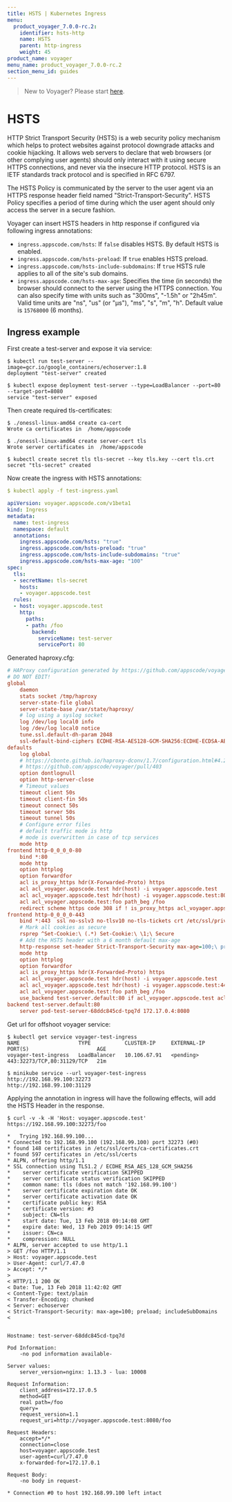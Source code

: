 ```yaml
---
title: HSTS | Kubernetes Ingress
menu:
  product_voyager_7.0.0-rc.2:
    identifier: hsts-http
    name: HSTS
    parent: http-ingress
    weight: 45
product_name: voyager
menu_name: product_voyager_7.0.0-rc.2
section_menu_id: guides
---
```

> New to Voyager? Please start [here](/products/voyager/7.0.0-rc.2/concepts/overview).

# HSTS

HTTP Strict Transport Security (HSTS) is a web security policy mechanism which helps to protect websites against protocol downgrade attacks and cookie hijacking. It allows web servers to declare that web browsers (or other complying user agents) should only interact with it using secure
HTTPS connections, and never via the insecure HTTP protocol. HSTS is an IETF standards track protocol and is specified in RFC 6797.

The HSTS Policy is communicated by the server to the user agent via an HTTPS response header field named "Strict-Transport-Security".
HSTS Policy specifies a period of time during which the user agent should only access the server in a secure fashion.

Voyager can insert HSTS headers in http response if configured via following ingress annotations:

- `ingress.appscode.com/hsts`: If `false` disables HSTS. By default HSTS is enabled.
- `ingress.appscode.com/hsts-preload`: If `true` enables HSTS preload.
- `ingress.appscode.com/hsts-include-subdomains`: If `true` HSTS rule applies to all of the site's sub domains.
- `ingress.appscode.com/hsts-max-age`: Specifies the time (in seconds) the browser should connect to the server using the HTTPS connection. You can also specify time with units such as "300ms", "-1.5h" or "2h45m". Valid time units are "ns", "us" (or "µs"), "ms", "s", "m", "h". Default value is `15768000` (6 months).

## Ingress example

First create a test-server and expose it via service:

```console
$ kubectl run test-server --image=gcr.io/google_containers/echoserver:1.8
deployment "test-server" created

$ kubectl expose deployment test-server --type=LoadBalancer --port=80 --target-port=8080
service "test-server" exposed
```

Then create required tls-certificates:

```console
$ ./onessl-linux-amd64 create ca-cert
Wrote ca certificates in  /home/appscode

$ ./onessl-linux-amd64 create server-cert tls
Wrote server certificates in  /home/appscode

$ kubectl create secret tls tls-secret --key tls.key --cert tls.crt
secret "tls-secret" created
```

Now create the ingress with HSTS annotations:

```yaml
$ kubectl apply -f test-ingress.yaml

apiVersion: voyager.appscode.com/v1beta1
kind: Ingress
metadata:
  name: test-ingress
  namespace: default
  annotations:
    ingress.appscode.com/hsts: "true"
    ingress.appscode.com/hsts-preload: "true"
    ingress.appscode.com/hsts-include-subdomains: "true"
    ingress.appscode.com/hsts-max-age: "100"
spec:
  tls:
  - secretName: tls-secret
    hosts:
    - voyager.appscode.test
  rules:
  - host: voyager.appscode.test
    http:
      paths:
      - path: /foo
        backend:
          serviceName: test-server
          servicePort: 80
```

Generated haproxy.cfg:

```ini
# HAProxy configuration generated by https://github.com/appscode/voyager
# DO NOT EDIT!
global
	daemon
	stats socket /tmp/haproxy
	server-state-file global
	server-state-base /var/state/haproxy/
	# log using a syslog socket
	log /dev/log local0 info
	log /dev/log local0 notice
	tune.ssl.default-dh-param 2048
	ssl-default-bind-ciphers ECDHE-RSA-AES128-GCM-SHA256:ECDHE-ECDSA-AES128-GCM-SHA256:ECDHE-RSA-AES256-GCM-SHA384:ECDHE-ECDSA-AES256-GCM-SHA384:DHE-RSA-AES128-GCM-SHA256:DHE-DSS-AES128-GCM-SHA256:kEDH+AESGCM:ECDHE-RSA-AES128-SHA256:ECDHE-ECDSA-AES128-SHA256:ECDHE-RSA-AES128-SHA:ECDHE-ECDSA-AES128-SHA:ECDHE-RSA-AES256-SHA384:ECDHE-ECDSA-AES256-SHA384:ECDHE-RSA-AES256-SHA:ECDHE-ECDSA-AES256-SHA:DHE-RSA-AES128-SHA256:DHE-RSA-AES128-SHA:DHE-DSS-AES128-SHA256:DHE-RSA-AES256-SHA256:DHE-DSS-AES256-SHA:DHE-RSA-AES256-SHA:!aNULL:!eNULL:!EXPORT:!DES:!RC4:!3DES:!MD5:!PSK
defaults
	log global
	# https://cbonte.github.io/haproxy-dconv/1.7/configuration.html#4.2-option%20abortonclose
	# https://github.com/appscode/voyager/pull/403
	option dontlognull
	option http-server-close
	# Timeout values
	timeout client 50s
	timeout client-fin 50s
	timeout connect 50s
	timeout server 50s
	timeout tunnel 50s
	# Configure error files
	# default traffic mode is http
	# mode is overwritten in case of tcp services
	mode http
frontend http-0_0_0_0-80
	bind *:80
	mode http
	option httplog
	option forwardfor
	acl is_proxy_https hdr(X-Forwarded-Proto) https
	acl acl_voyager.appscode.test hdr(host) -i voyager.appscode.test
	acl acl_voyager.appscode.test hdr(host) -i voyager.appscode.test:80
	acl acl_voyager.appscode.test:foo path_beg /foo
	redirect scheme https code 308 if ! is_proxy_https acl_voyager.appscode.test acl_voyager.appscode.test:foo
frontend http-0_0_0_0-443
	bind *:443  ssl no-sslv3 no-tlsv10 no-tls-tickets crt /etc/ssl/private/haproxy/tls/  alpn http/1.1
	# Mark all cookies as secure
	rsprep ^Set-Cookie:\ (.*) Set-Cookie:\ \1;\ Secure
	# Add the HSTS header with a 6 month default max-age
	http-response set-header Strict-Transport-Security max-age=100;\ preload;\ includeSubDomains
	mode http
	option httplog
	option forwardfor
	acl is_proxy_https hdr(X-Forwarded-Proto) https
	acl acl_voyager.appscode.test hdr(host) -i voyager.appscode.test
	acl acl_voyager.appscode.test hdr(host) -i voyager.appscode.test:443
	acl acl_voyager.appscode.test:foo path_beg /foo
	use_backend test-server.default:80 if acl_voyager.appscode.test acl_voyager.appscode.test:foo
backend test-server.default:80
	server pod-test-server-68ddc845cd-tpq7d 172.17.0.4:8080
```

Get url for offshoot voyager service:

```console
$ kubectl get service voyager-test-ingress
NAME                   TYPE           CLUSTER-IP     EXTERNAL-IP   PORT(S)                      AGE
voyager-test-ingress   LoadBalancer   10.106.67.91   <pending>     443:32273/TCP,80:31129/TCP   21m

$ minikube service --url voyager-test-ingress
http://192.168.99.100:32273
http://192.168.99.100:31129
```

Applying the annotation in ingress will have the following effects, will add the HSTS Header in the response.

```console
$ curl -v -k -H 'Host: voyager.appscode.test' https://192.168.99.100:32273/foo

*   Trying 192.168.99.100...
* Connected to 192.168.99.100 (192.168.99.100) port 32273 (#0)
* found 148 certificates in /etc/ssl/certs/ca-certificates.crt
* found 597 certificates in /etc/ssl/certs
* ALPN, offering http/1.1
* SSL connection using TLS1.2 / ECDHE_RSA_AES_128_GCM_SHA256
* 	 server certificate verification SKIPPED
* 	 server certificate status verification SKIPPED
* 	 common name: tls (does not match '192.168.99.100')
* 	 server certificate expiration date OK
* 	 server certificate activation date OK
* 	 certificate public key: RSA
* 	 certificate version: #3
* 	 subject: CN=tls
* 	 start date: Tue, 13 Feb 2018 09:14:08 GMT
* 	 expire date: Wed, 13 Feb 2019 09:14:15 GMT
* 	 issuer: CN=ca
* 	 compression: NULL
* ALPN, server accepted to use http/1.1
> GET /foo HTTP/1.1
> Host: voyager.appscode.test
> User-Agent: curl/7.47.0
> Accept: */*
>
< HTTP/1.1 200 OK
< Date: Tue, 13 Feb 2018 11:42:02 GMT
< Content-Type: text/plain
< Transfer-Encoding: chunked
< Server: echoserver
< Strict-Transport-Security: max-age=100; preload; includeSubDomains
<


Hostname: test-server-68ddc845cd-tpq7d

Pod Information:
	-no pod information available-

Server values:
	server_version=nginx: 1.13.3 - lua: 10008

Request Information:
	client_address=172.17.0.5
	method=GET
	real path=/foo
	query=
	request_version=1.1
	request_uri=http://voyager.appscode.test:8080/foo

Request Headers:
	accept=*/*
	connection=close
	host=voyager.appscode.test
	user-agent=curl/7.47.0
	x-forwarded-for=172.17.0.1

Request Body:
	-no body in request-

* Connection #0 to host 192.168.99.100 left intact
```